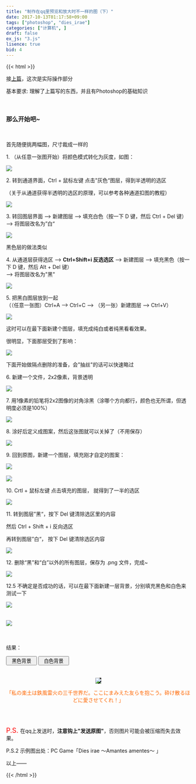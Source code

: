 ```yaml
---
title: "制作在qq里预览和放大时不一样的图（下）"
date: 2017-10-13T01:17:58+09:00
tags: ["photoshop", "dies_irae"]
categories: ["计算机", ]
draft: false
ex_js: "3.js"
lisence: true
bid: 4
---
```


{{< html >}}
<!-- html -->
<p>接<a href="../3">上篇</a>，这次是实际操作部分<p>
<p>基本要求: 理解了上篇写的东西，并且有Photoshop的基础知识</p>
<br />
<h3>那么开始吧~</h3>
<br/>
<p>首先随便挑两幅图，尺寸裁成一样的</p>
<p>1. （从任意一张图开始）将颜色模式转化为灰度，如图：</p>
<img src="/images/blog/4/1.jpg"></img><br />
<p>2. 转到通道界面，Ctrl + 鼠标左键 点击"灰色“图层，得到半透明的选区</p>
<p>（关于从通道获得半透明的选区的原理，可以参考各种通道扣图的教程）</p>
<img src="/images/blog/4/2.jpg"></img><br />
<p>3. 转回图层界面 ——> 新建图层 ——> 填充白色（按一下 D 键，然后 Ctrl + Del 键）<br/>——> 将图层改名为”白“ </p>
<img src="/images/blog/4/3.jpg"></img><br />
<p>黑色层的做法类似</p>
<p>4. 从通道层获得选区 ——> <b>Ctrl+Shift+i 反选选区</b> ——> 新建图层 ——> 填充黑色（按一下 D 键，然后 Alt + Del 键）<br /> ——> 将图层改名为"黑"</p>
<img src="/images/blog/4/4.jpg"></img><br />
<p>5. 把黑白图层放到一起<br />（（任意一张图）Ctrl+A ——> Ctrl+C ——> （另一张）新建图层 ——> Ctrl+V）</p>
<img src="/images/blog/4/5-1.jpg"></img><br />
<p>这时可以在最下面新建个图层，填充成纯白或者纯黑看看效果。</p>
<p>很明显，下面那层受到了影响：</p>
<img src="/images/blog/4/5-2.jpg"></img><br />
<p>下面开始做隔点删除的准备，会"抽丝"的话可以快速略过</p>
<p>6. 新建一个文件，2x2像素，背景透明</p>
<img src="/images/blog/4/6.jpg"></img><br />
<p>7. 用1像素的铅笔将2x2图像的对角涂黑（涂哪个方向都行，颜色也无所谓，但透明度必须是100%）</p>
<img src="/images/blog/4/7.jpg"></img><br />
<p>8. 涂好后定义成图案，然后这张图就可以关掉了（不用保存）</p>
<img src="/images/blog/4/8.jpg"></img><br />
<p>9. 回到原图，新建一个图层，填充刚才自定的图案：</p>
<img src="/images/blog/4/9.jpg"></img><br />
<br />
<img src="/images/blog/4/10.jpg"></img><br />
<p>10. Crtl + 鼠标左键 点击填充的图层， 就得到了一半的选区</p>
<img src="/images/blog/4/11.jpg"></img><br />
<p>11. 转到图层”黑“，按下 Del 键清除选区里的内容</p>
<p>然后 Ctrl + Shift + i 反向选区</p>
<p>再转到图层”白“， 按下 Del 键清除选区内容</p>
<img src="/images/blog/4/12.jpg"></img><br />
<p>12. 删除“黑”和“白”以外的所有图层，保存为 .png 文件，完成~</p>
<img src="/images/blog/4/13.jpg"></img><br />
<p>12.5 不确定是否成功的话，可以在最下面新建一层背景，分别填充黑色和白色来测试一下</p>
<img src="/images/blog/4/14-0.jpg"></img><br />
<br /><br />
<img src="/images/blog/4/14-1.jpg"></img><br />
<br /><br />
<p>结果：</p>
<button type="button" onclick="set_bk('img01', 'bk'); set_text('sample', '「私の楽土は鉄風雷火の三千世界だ。ここにまみえた友らを抱こう。砕け散るほどに愛させてくれ！」');">&nbsp&nbsp黑色背景&nbsp&nbsp</button>
<button type="button" onclick="set_bk('img01', 'wt'); set_text('sample', '「すべての想いに　巡り来る祝福を——」');">&nbsp&nbsp白色背景&nbsp&nbsp</button>
<div style="text-align:center; color:#FF6600">
<br /><br /><img id="img01" style="background-color:#000000" src="/images/blog/4/fin.png"></img><br />
<p id="sample">「私の楽土は鉄風雷火の三千世界だ。ここにまみえた友らを抱こう。砕け散るほどに愛させてくれ！」</p>
</div>
<br /><br />
<p><span style="font-size:1.3em;color:red;">P.S. </span>在qq上发送时，<b>注意钩上"发送原图"</b>，否则图片可能会被压缩而失去效果。</p>
<p>P.S.2 示例图出处：PC Game「Dies irae ～Amantes amentes～ 」</p>
<p>以上——</p>
<!-- end html -->
{{< /html >}}
